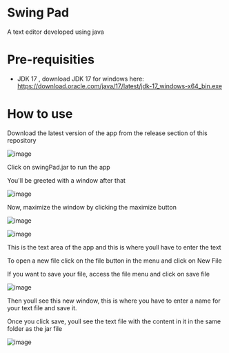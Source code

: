 # Swing Pad
A text editor developed using java

# Pre-requisities

- JDK 17 , download JDK 17 for windows here: https://download.oracle.com/java/17/latest/jdk-17_windows-x64_bin.exe

# How to use

Download the latest version of the app from the release section of this repository

![image](https://user-images.githubusercontent.com/88923986/209099635-eccc5e29-fb96-4976-a0b3-330f6a6b82e7.png)

Click on swingPad.jar to run the app

You'll be greeted with a window after that

![image](https://user-images.githubusercontent.com/88923986/209099757-08b38363-1c8c-40c1-a37e-2648754501e0.png)

Now, maximize the window by clicking the maximize button

![image](https://user-images.githubusercontent.com/88923986/209099861-68b984fb-eee5-4ccc-993a-5e4d7e0bbb37.png)

![image](https://user-images.githubusercontent.com/88923986/209099934-3ce383a5-dd8f-4e80-89af-4f561382f498.png)

This is the text area of the app and this is where youll have to enter the text

To open a new file click on the file button in the menu and click on New File

If you want to save your file, access the file menu and click on save file

![image](https://user-images.githubusercontent.com/88923986/209100285-2df92fdc-754e-483d-a5a4-475095efd2ed.png)

Then youll see this new window, this is where you have to enter a name for your text file and save it.

Once you click save, youll see the text file with the content in it in the same folder as the jar file

![image](https://user-images.githubusercontent.com/88923986/209100548-186eb1a6-ac6b-40a5-8f17-fe8bf645c0b4.png)

